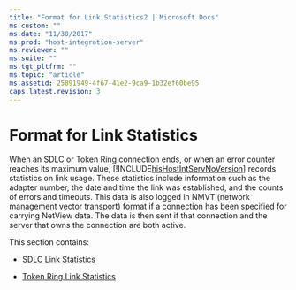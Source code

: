 ```yaml
---
title: "Format for Link Statistics2 | Microsoft Docs"
ms.custom: ""
ms.date: "11/30/2017"
ms.prod: "host-integration-server"
ms.reviewer: ""
ms.suite: ""
ms.tgt_pltfrm: ""
ms.topic: "article"
ms.assetid: 25891949-4f67-41e2-9ca9-1b32ef60be95
caps.latest.revision: 3
---
```

# Format for Link Statistics
When an SDLC or Token Ring connection ends, or when an error counter reaches its maximum value, [!INCLUDE[hisHostIntServNoVersion](../includes/hishostintservnoversion-md.md)] records statistics on link usage. These statistics include information such as the adapter number, the date and time the link was established, and the counts of errors and timeouts. This data is also logged in NMVT (network management vector transport) format if a connection has been specified for carrying NetView data. The data is then sent if that connection and the server that owns the connection are both active.  
  
 This section contains:  
  
-   [SDLC Link Statistics](../HIS2010/sdlc-link-statistics2.md)  
  
-   [Token Ring Link Statistics](../HIS2010/token-ring-link-statistics1.md)